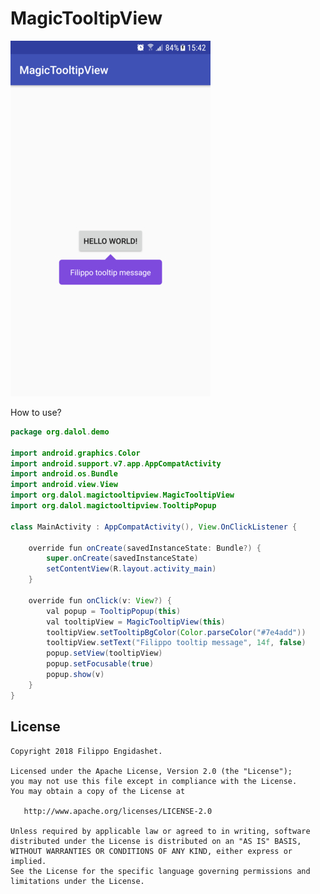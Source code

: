 # MagicTooltipView

![Magic tooltip popup window demo](https://github.com/filippella/MagicTooltipView/blob/master/screenshots/demo.jpg)

How to use?

```java
package org.dalol.demo

import android.graphics.Color
import android.support.v7.app.AppCompatActivity
import android.os.Bundle
import android.view.View
import org.dalol.magictooltipview.MagicTooltipView
import org.dalol.magictooltipview.TooltipPopup

class MainActivity : AppCompatActivity(), View.OnClickListener {

    override fun onCreate(savedInstanceState: Bundle?) {
        super.onCreate(savedInstanceState)
        setContentView(R.layout.activity_main)
    }

    override fun onClick(v: View?) {
        val popup = TooltipPopup(this)
        val tooltipView = MagicTooltipView(this)
        tooltipView.setTooltipBgColor(Color.parseColor("#7e4add"))
        tooltipView.setText("Filippo tooltip message", 14f, false)
        popup.setView(tooltipView)
        popup.setFocusable(true)
        popup.show(v)
    }
}

```

License
-------

    Copyright 2018 Filippo Engidashet.

    Licensed under the Apache License, Version 2.0 (the "License");
    you may not use this file except in compliance with the License.
    You may obtain a copy of the License at

       http://www.apache.org/licenses/LICENSE-2.0

    Unless required by applicable law or agreed to in writing, software
    distributed under the License is distributed on an "AS IS" BASIS,
    WITHOUT WARRANTIES OR CONDITIONS OF ANY KIND, either express or implied.
    See the License for the specific language governing permissions and
    limitations under the License.

